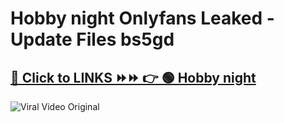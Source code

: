 
 # Hobby night Onlyfans Leaked - Update Files bs5gd

## <h2><a href="https://clipsfans.com/Hobby_night&ref=git">🔗 Click to LINKS ⏩⏩ 👉 🟢 Hobby night </a></h2>

<a href="https://clipsfans.com/Hobby_night&ref=git" rel="nofollow" data-target="animated-image.originalLink"><img src="https://i.ibb.co.com/xMMVF88/686577567.gif" alt="Viral Video Original" style="max-width: 100%; display: inline-block;" data-target="animated-image.originalImage"></a>

